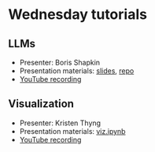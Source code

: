 # Wednesday tutorials

##  LLMs          
- Presenter: Boris Shapkin
- Presentation materials: [slides](https://boryasbora.github.io/llm_tutorial/#1), [repo](https://github.com/oceanhackweek/ohw-tutorials/tree/OHW25/02-Wed/llm_tutorial)
- [YouTube recording](https://www.youtube.com/watch?v=q3t4Dokbkqs)                                                                                                  

## Visualization
- Presenter: Kristen Thyng 
- Presentation materials: [viz.ipynb](https://github.com/oceanhackweek/ohw-tutorials/blob/OHW25/02-Wed/viz_tutorial/viz.ipynb)
- [YouTube recording](https://www.youtube.com/watch?v=KY1rlai0Xk8)
